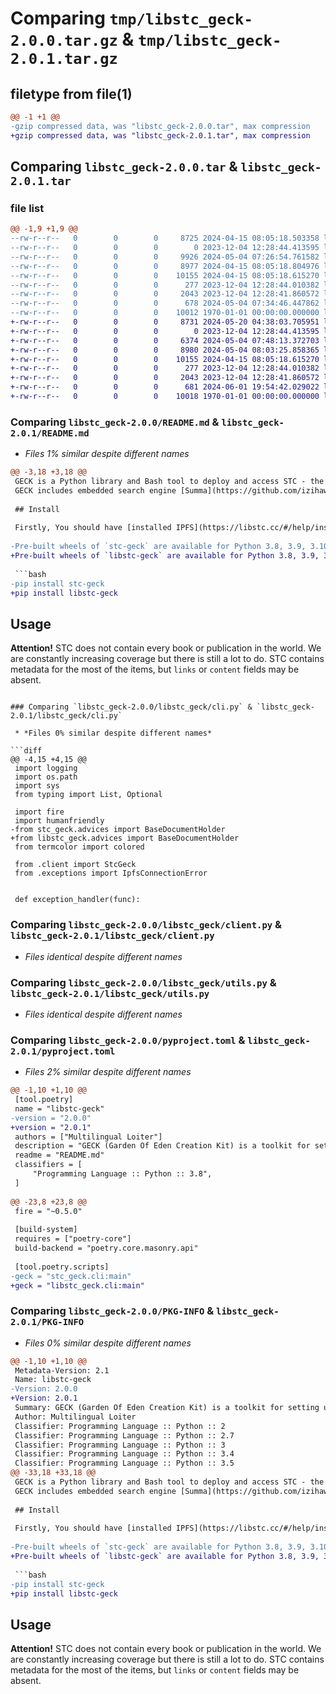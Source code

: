 # Comparing `tmp/libstc_geck-2.0.0.tar.gz` & `tmp/libstc_geck-2.0.1.tar.gz`

## filetype from file(1)

```diff
@@ -1 +1 @@
-gzip compressed data, was "libstc_geck-2.0.0.tar", max compression
+gzip compressed data, was "libstc_geck-2.0.1.tar", max compression
```

## Comparing `libstc_geck-2.0.0.tar` & `libstc_geck-2.0.1.tar`

### file list

```diff
@@ -1,9 +1,9 @@
--rw-r--r--   0        0        0     8725 2024-04-15 08:05:18.503358 libstc_geck-2.0.0/README.md
--rw-r--r--   0        0        0        0 2023-12-04 12:28:44.413595 libstc_geck-2.0.0/libstc_geck/__init__.py
--rw-r--r--   0        0        0     9926 2024-05-04 07:26:54.761582 libstc_geck-2.0.0/libstc_geck/advices.py
--rw-r--r--   0        0        0     8977 2024-04-15 08:05:18.804976 libstc_geck-2.0.0/libstc_geck/cli.py
--rw-r--r--   0        0        0    10155 2024-04-15 08:05:18.615270 libstc_geck-2.0.0/libstc_geck/client.py
--rw-r--r--   0        0        0      277 2023-12-04 12:28:44.010382 libstc_geck-2.0.0/libstc_geck/exceptions.py
--rw-r--r--   0        0        0     2043 2023-12-04 12:28:41.860572 libstc_geck-2.0.0/libstc_geck/utils.py
--rw-r--r--   0        0        0      678 2024-05-04 07:34:46.447862 libstc_geck-2.0.0/pyproject.toml
--rw-r--r--   0        0        0    10012 1970-01-01 00:00:00.000000 libstc_geck-2.0.0/PKG-INFO
+-rw-r--r--   0        0        0     8731 2024-05-20 04:38:03.705951 libstc_geck-2.0.1/README.md
+-rw-r--r--   0        0        0        0 2023-12-04 12:28:44.413595 libstc_geck-2.0.1/libstc_geck/__init__.py
+-rw-r--r--   0        0        0     6374 2024-05-04 07:48:13.372703 libstc_geck-2.0.1/libstc_geck/advices.py
+-rw-r--r--   0        0        0     8980 2024-05-04 08:03:25.858365 libstc_geck-2.0.1/libstc_geck/cli.py
+-rw-r--r--   0        0        0    10155 2024-04-15 08:05:18.615270 libstc_geck-2.0.1/libstc_geck/client.py
+-rw-r--r--   0        0        0      277 2023-12-04 12:28:44.010382 libstc_geck-2.0.1/libstc_geck/exceptions.py
+-rw-r--r--   0        0        0     2043 2023-12-04 12:28:41.860572 libstc_geck-2.0.1/libstc_geck/utils.py
+-rw-r--r--   0        0        0      681 2024-06-01 19:54:42.029022 libstc_geck-2.0.1/pyproject.toml
+-rw-r--r--   0        0        0    10018 1970-01-01 00:00:00.000000 libstc_geck-2.0.1/PKG-INFO
```

### Comparing `libstc_geck-2.0.0/README.md` & `libstc_geck-2.0.1/README.md`

 * *Files 1% similar despite different names*

```diff
@@ -3,18 +3,18 @@
 GECK is a Python library and Bash tool to deploy and access STC - the large corpus of scholarly texts.
 GECK includes embedded search engine [Summa](https://github.com/izihawa/summa), helps to feed it with a prepared IPFS-based database of scholarly texts, do search queries over the database and iterate over all documents if you need.
 
 ## Install
 
 Firstly, You should have [installed IPFS](https://libstc.cc/#/help/install-ipfs)
 
-Pre-built wheels of `stc-geck` are available for Python 3.8, 3.9, 3.10 and 3.11
+Pre-built wheels of `libstc-geck` are available for Python 3.8, 3.9, 3.10 and 3.11
 
 ```bash
-pip install stc-geck
+pip install libstc-geck
 ```
 
 ## Usage
 
 **Attention!** STC does not contain every book or publication in the world. We are constantly increasing coverage but there is still a lot to do.
 STC contains metadata for the most of the items, but `links` or `content` fields may be absent.
```

### Comparing `libstc_geck-2.0.0/libstc_geck/cli.py` & `libstc_geck-2.0.1/libstc_geck/cli.py`

 * *Files 0% similar despite different names*

```diff
@@ -4,15 +4,15 @@
 import logging
 import os.path
 import sys
 from typing import List, Optional
 
 import fire
 import humanfriendly
-from stc_geck.advices import BaseDocumentHolder
+from libstc_geck.advices import BaseDocumentHolder
 from termcolor import colored
 
 from .client import StcGeck
 from .exceptions import IpfsConnectionError
 
 
 def exception_handler(func):
```

### Comparing `libstc_geck-2.0.0/libstc_geck/client.py` & `libstc_geck-2.0.1/libstc_geck/client.py`

 * *Files identical despite different names*

### Comparing `libstc_geck-2.0.0/libstc_geck/utils.py` & `libstc_geck-2.0.1/libstc_geck/utils.py`

 * *Files identical despite different names*

### Comparing `libstc_geck-2.0.0/pyproject.toml` & `libstc_geck-2.0.1/pyproject.toml`

 * *Files 2% similar despite different names*

```diff
@@ -1,10 +1,10 @@
 [tool.poetry]
 name = "libstc-geck"
-version = "2.0.0"
+version = "2.0.1"
 authors = ["Multilingual Loiter"]
 description = "GECK (Garden Of Eden Creation Kit) is a toolkit for setting up and maintaning STC"
 readme = "README.md"
 classifiers = [
     "Programming Language :: Python :: 3.8",
 ]
 
@@ -23,8 +23,8 @@
 fire = "~0.5.0"
 
 [build-system]
 requires = ["poetry-core"]
 build-backend = "poetry.core.masonry.api"
 
 [tool.poetry.scripts]
-geck = "stc_geck.cli:main"
+geck = "libstc_geck.cli:main"
```

### Comparing `libstc_geck-2.0.0/PKG-INFO` & `libstc_geck-2.0.1/PKG-INFO`

 * *Files 0% similar despite different names*

```diff
@@ -1,10 +1,10 @@
 Metadata-Version: 2.1
 Name: libstc-geck
-Version: 2.0.0
+Version: 2.0.1
 Summary: GECK (Garden Of Eden Creation Kit) is a toolkit for setting up and maintaning STC
 Author: Multilingual Loiter
 Classifier: Programming Language :: Python :: 2
 Classifier: Programming Language :: Python :: 2.7
 Classifier: Programming Language :: Python :: 3
 Classifier: Programming Language :: Python :: 3.4
 Classifier: Programming Language :: Python :: 3.5
@@ -33,18 +33,18 @@
 GECK is a Python library and Bash tool to deploy and access STC - the large corpus of scholarly texts.
 GECK includes embedded search engine [Summa](https://github.com/izihawa/summa), helps to feed it with a prepared IPFS-based database of scholarly texts, do search queries over the database and iterate over all documents if you need.
 
 ## Install
 
 Firstly, You should have [installed IPFS](https://libstc.cc/#/help/install-ipfs)
 
-Pre-built wheels of `stc-geck` are available for Python 3.8, 3.9, 3.10 and 3.11
+Pre-built wheels of `libstc-geck` are available for Python 3.8, 3.9, 3.10 and 3.11
 
 ```bash
-pip install stc-geck
+pip install libstc-geck
 ```
 
 ## Usage
 
 **Attention!** STC does not contain every book or publication in the world. We are constantly increasing coverage but there is still a lot to do.
 STC contains metadata for the most of the items, but `links` or `content` fields may be absent.
```

